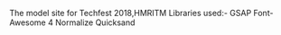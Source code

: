 The model site for Techfest 2018,HMRITM
Libraries used:- GSAP
                 Font-Awesome 4
                 Normalize
                 Quicksand
                 
